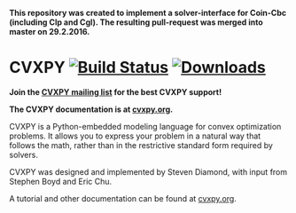 **This repository was created to implement a solver-interface for Coin-Cbc (including Clp and Cgl). The resulting pull-request was merged into master on 29.2.2016.**

CVXPY [![Build Status](https://travis-ci.org/cvxgrp/cvxpy.png?branch=master)](https://travis-ci.org/cvxgrp/cvxpy) [![Downloads](https://img.shields.io/pypi/dm/cvxpy.svg)](https://pypi.python.org/pypi/cvxpy)
=====================
**Join the [CVXPY mailing list](https://groups.google.com/forum/#!forum/cvxpy) for the best CVXPY support!**

**The CVXPY documentation is at [cvxpy.org](http://www.cvxpy.org/).**

CVXPY is a Python-embedded modeling language for convex optimization problems. It allows you to express your problem in a natural way that follows the math, rather than in the restrictive standard form required by solvers.

CVXPY was designed and implemented by Steven Diamond, with input from Stephen Boyd and Eric Chu.

A tutorial and other documentation can be found at [cvxpy.org](http://www.cvxpy.org/).
